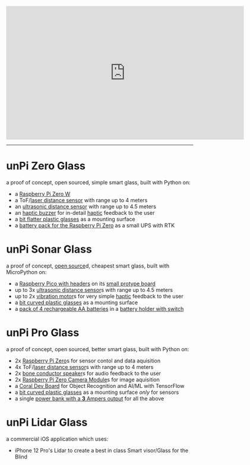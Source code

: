 <iframe src="https://player.vimeo.com/video/502333479" width="640" height="360" frameborder="0" allow="autoplay; fullscreen; picture-in-picture" allowfullscreen></iframe>

----

# unPi Zero Glass
a proof of concept, open sourced, simple smart glass, built with Python on:
- a [Raspberry Pi Zero W](https://www.raspberrypi.org/products/raspberry-pi-zero-w/)
- a ToF/[laser distance sensor](https://shop.pimoroni.com/products/vl53l1x-breakout) with range up to 4 meters
- an [ultrasonic distance sensor](https://shop.pimoroni.com/products/ultrasonic-distance-sensor-breakout) with range up to 4.5 meters
- an [haptic buzzer](https://shop.pimoroni.com/products/drv2605l-linear-actuator-haptic-breakout) for in-detail [haptic](https://en.wikipedia.org/wiki/Haptic_technology) feedback to the user
- a [bit flatter plastic glasses](https://www.amazon.de/gp/product/B00KM0QLCY/) as a mounting surface
- a [battery pack for the Raspberry Pi Zero](https://www.tindie.com/products/pisugar/pisugar2-battery-for-raspberry-pi-zero/) as a small UPS with RTK

# unPi Sonar Glass
a proof of concept, [open source](https://github.com/unPi-ro/sonar.glass)d, cheapest smart glass, built with MicroPython on:
- a [Raspberry Pico with headers](https://shop.pimoroni.com/products/raspberry-pi-pico?variant=32402092326995) on its [small protype board](https://shop.pimoroni.com/products/pico-proto)
- up to 3x [ultrasonic distance sensor](https://shop.4tronix.co.uk/collections/sensors/products/hc-sr04p-low-voltage-ultrasonic-distance-sensor)s with range up to 4.5 meters
- up to 2x [vibration motor](https://shop.pimoroni.com/products/vibration-motor-11-6x4-6x4-8mm)s for very simple [haptic](https://en.wikipedia.org/wiki/Haptic_technology) feedback to the user
- a [bit curved plastic glasses](https://www.amazon.de/gp/product/B0865YXFWH/) as a mounting surface
- a [pack of 4 rechargeable AA batteries](https://www.amazon.de/-/en/Varta-rechargeable-battery-ready-silver-green/dp/B007FD5WIU/) in a [battery holder with switch](https://shop.pimoroni.com/products/4-x-aa-battery-holder-with-on-off-switch)

# unPi Pro Glass
a proof of concept, open sourced, better smart glass, built with Python on:
- 2x [Raspberry Pi Zero](https://www.raspberrypi.org/products/raspberry-pi-zero/)s for sensor contol and data aquisition
- 4x ToF/[laser distance sensor](https://shop.pimoroni.com/products/vl53l1x-breakout)s with range up to 4 meters
- 2x [bone conductor speaker](https://shop.pimoroni.com/products/adafruit-bone-conductor-transducer-with-wires-8-ohm-1-watt)s for audio feedback to the user
- 2x [Raspberry Pi Zero Camera Module](https://shop.pimoroni.com/products/raspberry-pi-zero-camera-module?variant=37751082058)s for image aquisition
- a [Coral Dev Board](https://coral.ai/products/dev-board/) for Object Recognition and AI/ML with TensorFlow
- a [bit curved plastic glasses](https://www.amazon.de/gp/product/B0865YXFWH/) as a mounting surface _only_ for sensors
- a single [power bank with a **3** Ampers output](https://www.amazon.de/-/en/PowerCore-Essential-External-Delivery-Compatible-dp-B08LG2X98F/dp/B08LG2X98F/) for all the above

# unPi Lidar Glass
a commercial iOS application which uses:
- iPhone 12 Pro's Lidar to create a best in class Smart visor/Glass for the Blind
